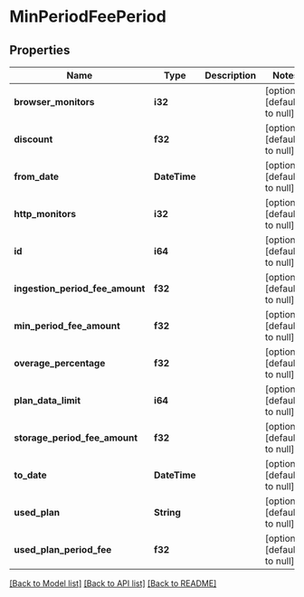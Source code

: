# MinPeriodFeePeriod

## Properties

| Name                            | Type              | Description | Notes                        |
| ------------------------------- | ----------------- | ----------- | ---------------------------- |
| **browser_monitors**            | **i32**           |             | [optional] [default to null] |
| **discount**                    | **f32**           |             | [optional] [default to null] |
| **from_date**                   | **DateTime<Utc>** |             | [optional] [default to null] |
| **http_monitors**               | **i32**           |             | [optional] [default to null] |
| **id**                          | **i64**           |             | [optional] [default to null] |
| **ingestion_period_fee_amount** | **f32**           |             | [optional] [default to null] |
| **min_period_fee_amount**       | **f32**           |             | [optional] [default to null] |
| **overage_percentage**          | **f32**           |             | [optional] [default to null] |
| **plan_data_limit**             | **i64**           |             | [optional] [default to null] |
| **storage_period_fee_amount**   | **f32**           |             | [optional] [default to null] |
| **to_date**                     | **DateTime<Utc>** |             | [optional] [default to null] |
| **used_plan**                   | **String**        |             | [optional] [default to null] |
| **used_plan_period_fee**        | **f32**           |             | [optional] [default to null] |

[[Back to Model list]](../README.md#documentation-for-models) [[Back to API list]](../README.md#documentation-for-api-endpoints) [[Back to README]](../README.md)
